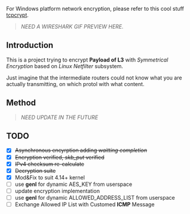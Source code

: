 For Windows platform network encryption, please refer to this cool stuff [tcpcrypt](http://tcpcrypt.org/).

> *NEED A WIRESHARK GIF PREVIEW HERE.*

## Introduction

This is a project trying to encrypt **Payload of L3** with *Symmetrical Encryption* based on *Linux Netfilter* subsystem.

Just imagine that the intermediate routers could not know what you are actually transmitting, on which protol with what content.

## Method

> *NEED UPDATE IN THE FUTURE*

## TODO

+ [x] ~~Asynchronous encyrption adding *waitting completion*~~
+ [x] ~~Encryption verified, *skb_put* verified~~
+ [x] ~~IPv4 checksum re-calculate~~
+ [x] ~~Decryption suite~~
+ [x] Mod&Fix to suit 4.14+ kernel
+ [ ] use **genl** for dynamic AES_KEY from userspace
+ [ ] update encryption implementation
+ [ ] use **genl** for dynamic ALLOWED_ADDRESS_LIST from userspace
+ [ ] Exchange Allowed IP List with Customed **ICMP** Message
